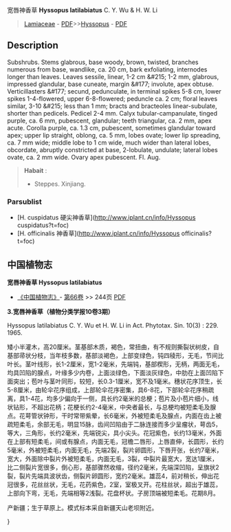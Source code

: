 宽唇神香草 **Hyssopus latilabiatus** C. Y. Wu & H. W. Li

> [Lamiaceae](http://www.iplant.cn/info/Lamiaceae?t=foc) - [PDF](http://www.iplant.cn/foc/pdf/Lamiaceae.pdf)>>[Hyssopus](http://www.iplant.cn/info/Hyssopus?t=foc) - [PDF](http://www.iplant.cn/foc/pdf/Hyssopus.pdf)

## Description

Subshrubs. Stems glabrous, base woody, brown, twisted, branches numerous from base, wandlike, ca. 20 cm, bark exfoliating, internodes longer than leaves. Leaves sessile, linear, 1-2 cm &amp;#215; 1-2 mm, glabrous, impressed glandular, base cuneate, margin &amp;#177; involute, apex obtuse. Verticillasters &amp;#177; secund, pedunculate, in terminal spikes 5-8 cm, lower spikes 1-4-flowered, upper 6-8-flowered; peduncle ca. 2 cm; floral leaves similar, 3-10 &amp;#215; less than 1 mm; bracts and bracteoles linear-subulate, shorter than pedicels. Pedicel 2-4 mm. Calyx tubular-campanulate, tinged purple, ca. 6 mm, pubescent, glandular; teeth triangular, ca. 2 mm, apex acute. Corolla purple, ca. 1.3 cm, pubescent, sometimes glandular toward apex; upper lip straight, oblong, ca. 5 mm, lobes ovate; lower lip spreading, ca. 7 mm wide; middle lobe to 1 cm wide, much wider than lateral lobes, obcordate, abruptly constricted at base, 2-lobulate, undulate; lateral lobes ovate, ca. 2 mm wide. Ovary apex pubescent. Fl. Aug.

> **Habait** : 
>* Steppes. Xinjiang.

### Parsublist

* [H.  cuspidatus  硬尖神香草](http://www.iplant.cn/info/Hyssopus cuspidatus?t=foc)
* [H.  officinalis  神香草](http://www.iplant.cn/info/Hyssopus officinalis?t=foc)

## 中国植物志

**宽唇神香草 Hyssopus latilabiatus**

* [《中国植物志》](http://www.iplant.cn/frps)- [第66卷](http://www.iplant.cn/frps/vol/66) >> 244页 [PDF](http://www.iplant.cn/frps/pdf/66/244a.PDF)

**3.宽唇神香草（植物分类学报10卷3期）**

Hyssopus latilabiatus C. Y. Wu et H. W. Li in Act. Phytotax. Sin. 10(3) : 229. 1965.

矮小半灌木，高20厘米。茎基部木质，褐色，常扭曲，有不规则撕裂状树皮，自基部帚状分枝，当年枝多数，基部淡褐色，上部变绿色，钝四稜形，无毛，节间比叶长。茎叶线形，长1-2厘米，宽1-2毫米，先端钝，基部楔形，无柄，两面无毛，均具凹陷的腺点，叶缘多少内卷，上面淡绿色，下面淡灰绿色，中肋在上面凹陷下面突出；苞叶与茎叶同形，较短，长0.3-1厘米，宽不及1毫米。穗状花序顶生，长5-8厘米，由轮伞花序组成，上部轮伞花序密集，具6-8花，下部轮伞花序稍疏离，具1-4花，均多少偏向于一侧，具长约2毫米的总梗；苞片及小苞片细小，线状钻形，不超出花柄；花梗长约2-4毫米，中央者最长，与总梗均被短柔毛及腺点。花萼管状钟形，干时常带紫晕，长6毫米，外被短柔毛及腺点，内面在齿上被疏短柔毛，余部无毛，明显15脉，齿间凹陷由于二脉连接而多少呈瘤状，萼齿5，等大，三角形，长约2毫米，先端锐尖，具小尖头。花冠紫色，长约13毫米，外面在上部有短柔毛，间或有腺点，内面无毛，冠檐二唇形，上唇直伸，长圆形，长约5毫米，外被短柔毛，内面无毛，先端2裂，裂片卵圆形，下唇开张，长约7毫米，宽大，外面除中裂片外被短柔毛，内面无毛，3裂，中裂片最宽大，宽达1厘米，比二侧裂片宽很多，倒心形，基部骤然收缩，径约2毫米，先端深凹陷，呈旗状2裂，裂片先端具波状齿，侧裂片卵圆形，宽约2毫米。雄蕊4，前对稍长，伸出花冠很多，花丝丝状，无毛，花药紫色，2室，室极叉开。花柱丝状，超出于雄蕊，上部向下弯，无毛，先端相等2浅裂。花盘杯状。子房顶端被短柔毛。花期8月。

产新疆；生于草原上。模式标本采自新疆天山老坝附近。

}